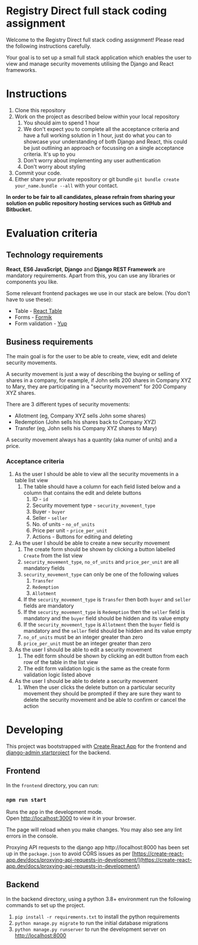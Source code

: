 # Registry Direct full stack coding assignment

Welcome to the Registry Direct full stack coding assignment! Please read the following instructions carefully.

Your goal is to set up a small full stack application which enables the user to view and manage security movements utilising the Django and React frameworks.

# Instructions
1. Clone this repository
2. Work on the project as described below within your local repository
   1. You should aim to spend 1 hour 
   2. We don't expect you to complete all the acceptance criteria and have a full working solution in 1 hour, just do what you can to showcase your understanding of both Django and React, this could be just outlining an approach or focussing on a single acceptance criteria. It's up to you   
   3. Don't worry about implementing any user authentication
   4. Don't worry about styling
3. Commit your code.
4. Either share your private repository or git bundle `git bundle create your_name.bundle --all` with your contact.

**In order to be fair to all candidates, please refrain from sharing your solution on public repository hosting 
services such as GitHub and Bitbucket.**

# Evaluation criteria

## Technology requirements

**React**, **ES6 JavaScript**, **Django** and **Django REST Framework** are mandatory requirements. Apart from this, 
you can use any libraries or components you like.

Some relevant frontend packages we use in our stack are below. (You don't have to use these):
- Table - [React Table](https://www.npmjs.com/package/react-table)
- Forms - [Formik](https://www.npmjs.com/package/formik)
- Form validation - [Yup](https://www.npmjs.com/package/yup)

## Business requirements

The main goal is for the user to be able to create, view, edit and delete security movements.

A security movement is just a way of describing the buying or selling of shares in a company, for example, if John sells 200 shares in Company XYZ to Mary, they are participating in a "security movement" for 200 Company XYZ shares.

There are 3 different types of security movements:
- Allotment (eg,  Company XYZ sells John some shares)
- Redemption (John sells his shares back to Company XYZ)
- Transfer (eg, John sells his Company XYZ shares to Mary) 

A security movement always has a quantity (aka numer of units) and a price.

### Acceptance criteria

1. As the user I should be able to view all the security movements in a table list view
   1. The table should have a column for each field listed below and a column that contains the edit and delete buttons
      1. ID - `id`
      2. Security movement type - `security_movement_type`
      3. Buyer - `buyer`
      4. Seller - `seller`
      5. No. of units - `no_of_units`
      6. Price per unit - `price_per_unit`
      7. Actions - Buttons for editing and deleting
2. As the user I should be able to create a new security movement
   1. The create form should be shown by clicking a button labelled `Create` from the list view
   2. `security_movement_type`, `no_of_units` and `price_per_unit` are all mandatory fields
   3. `security_movement_type` can only be one of the following values
      1. `Transfer`
      2. `Redemption`
      3. `Allotment`
   4. If the `security_movement_type` is `Transfer` then both `buyer` and `seller` fields are mandatory
   5. If the `security_movement_type` is `Redemption` then the `seller` field is mandatory and the `buyer` field should be hidden and its value empty
   6. If the `security_movement_type` is `Allotment` then the `buyer` field is mandatory and the `seller` field should be hidden and its value empty
   7. `no_of_units` must be an integer greater than zero
   8. `price_per_unit` must be an integer greater than zero
3. As the user I should be able to edit a security movement
   1. The edit form should be shown by clicking an edit button from each row of the table in the list view
   2. The edit form validation logic is the same as the create form validation logic listed above
4. As the user I should be able to delete a security movement
   1. When the user clicks the delete button on a particular security movement they should be prompted if they are sure they want to delete the security movement and be able to confirm or cancel the action

# Developing

This project was bootstrapped with [Create React App](https://github.com/facebook/create-react-app) for the frontend 
and [django-admin startproject](https://docs.djangoproject.com/en/3.2/ref/django-admin/#startproject) for the backend.

## Frontend
In the `frontend` directory, you can run:

### `npm run start`

Runs the app in the development mode.\
Open [http://localhost:3000](http://localhost:3000) to view it in your browser.

The page will reload when you make changes. You may also see any lint errors in the console.

Proxying API requests to the django app http://localhost:8000 has been set up in the `package.json` to avoid CORS issues as per [https://create-react-app.dev/docs/proxying-api-requests-in-development/](https://create-react-app.dev/docs/proxying-api-requests-in-development/)

## Backend

In the backend directory, using a python 3.8+ environment run the following commands to set up the project.

1. `pip install -r requirements.txt` to install the python requirements
2. `python manage.py migrate` to run the initial database migrations
3. `python manage.py runserver` to run the development server on [http://localhost:8000](http://localhost:8000)
